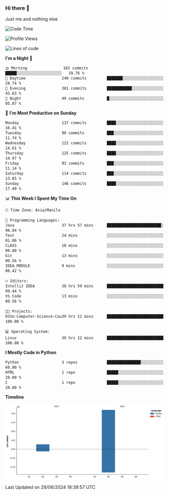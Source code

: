 ### Hi there 👋

Just me and nothing else


<!--START_SECTION:waka-->
![Code Time](http://img.shields.io/badge/Code%20Time-458%20hrs%2028%20mins-blue)

![Profile Views](http://img.shields.io/badge/Profile%20Views-20-blue)

![Lines of code](https://img.shields.io/badge/From%20Hello%20World%20I%27ve%20Written-12.3%20million%20lines%20of%20code-blue)

**I'm a Night 🦉** 

```text
🌞 Morning                165 commits         █████░░░░░░░░░░░░░░░░░░░░   19.76 % 
🌆 Daytime                240 commits         ███████░░░░░░░░░░░░░░░░░░   28.74 % 
🌃 Evening                381 commits         ███████████░░░░░░░░░░░░░░   45.63 % 
🌙 Night                  49 commits          █░░░░░░░░░░░░░░░░░░░░░░░░   05.87 % 
```
📅 **I'm Most Productive on Sunday** 

```text
Monday                   137 commits         ████░░░░░░░░░░░░░░░░░░░░░   16.41 % 
Tuesday                  98 commits          ███░░░░░░░░░░░░░░░░░░░░░░   11.74 % 
Wednesday                122 commits         ████░░░░░░░░░░░░░░░░░░░░░   14.61 % 
Thursday                 125 commits         ████░░░░░░░░░░░░░░░░░░░░░   14.97 % 
Friday                   93 commits          ███░░░░░░░░░░░░░░░░░░░░░░   11.14 % 
Saturday                 114 commits         ███░░░░░░░░░░░░░░░░░░░░░░   13.65 % 
Sunday                   146 commits         ████░░░░░░░░░░░░░░░░░░░░░   17.49 % 
```


📊 **This Week I Spent My Time On** 

```text
🕑︎ Time Zone: Asia/Manila

💬 Programming Languages: 
Java                     37 hrs 57 mins      ████████████████████████░   96.84 % 
Text                     24 mins             ░░░░░░░░░░░░░░░░░░░░░░░░░   01.06 % 
CLASS                    18 mins             ░░░░░░░░░░░░░░░░░░░░░░░░░   00.80 % 
Git                      13 mins             ░░░░░░░░░░░░░░░░░░░░░░░░░   00.56 % 
IDEA_MODULE              9 mins              ░░░░░░░░░░░░░░░░░░░░░░░░░   00.42 % 

🔥 Editors: 
IntelliJ IDEA            38 hrs 59 mins      █████████████████████████   99.44 % 
VS Code                  13 mins             ░░░░░░░░░░░░░░░░░░░░░░░░░   00.56 % 

🐱‍💻 Projects: 
OSSU-Computer-Science-Cou39 hrs 12 mins      █████████████████████████   100.00 % 

💻 Operating System: 
Linux                    39 hrs 12 mins      █████████████████████████   100.00 % 
```

**I Mostly Code in Python** 

```text
Python                   3 repos             ███████████████░░░░░░░░░░   60.00 % 
HTML                     1 repo              █████░░░░░░░░░░░░░░░░░░░░   20.00 % 
C                        1 repo              █████░░░░░░░░░░░░░░░░░░░░   20.00 % 
```



**Timeline**

![Lines of Code chart](https://raw.githubusercontent.com/brutist/brutist/main/assets/bar_graph.png)


 Last Updated on 29/06/2024 18:39:57 UTC
<!--END_SECTION:waka-->
